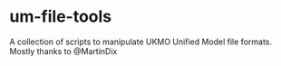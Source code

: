 um-file-tools
=============

A collection of scripts to manipulate UKMO Unified Model file formats. Mostly thanks to @MartinDix
